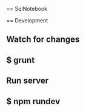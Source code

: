 == SqlNotebook



== Development

Watch for changes
---
$ grunt
---
Run server
---
$ npm rundev
---
